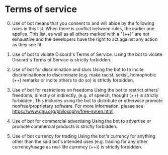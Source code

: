 # Terms of service

0. Use of bot means that you consent to and will abide by the following
rules in this list. When there is conflict between rules, the earlier one
applies. This list, as well as all others marked with a "(++)" are not
exhaustive and the developers have the right to act against any action
as they see fit.

1.  Use of bot to violate Discord's Terms of Service.
    Using the bot to violate Discord's Terms of Service is strictly forbidden.
    
2.  Use of bot for discrimination and slurs
    Using the bot to to incite
    discriminationor to discriminate (e.g. make racist, sexist, homophobic
    (++) remarks or incite others to do so) is strictly forbidden.

3.  Use of bot for restrictions on freedoms
    Using the bot to restrict others' freedoms, directly or indirectly,
    (e.g. of speech, thought (++) is strictly forbidden. This
    includes using the bot to distribute or otherwise promote
    nonfree/proprietary software. For more information, please see
    https://www.gnu.org/philosophy/free-sw.en.html.

4.  Use of bot for commercial advertising
    Using the bot to advertise or promote commercial products is strictly
    forbidden.

5.  Use of bot currency for trading
    Using the bot's currency for anything other than the said bot's
    intended uses (e.g. trading for any other currency/usage as real-life
    currency (++)) is strictly forbidden.

